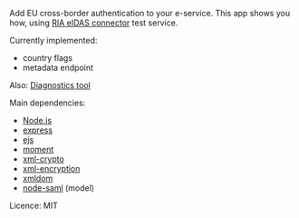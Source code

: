 Add EU cross-border authentication to your e-service.
This app shows you how, using [RIA eIDAS connector](https://e-gov.github.io/eIDAS-Connector/) test service.

Currently implemented:
- country flags
- metadata endpoint

Also: [Diagnostics tool](https://github.com/agiil/Diagnostika)

Main dependencies:
- [Node.js](https://nodejs.org/dist/latest-v8.x/docs/api/)
- [express](http://expressjs.com/en/4x/api.html)
- [ejs](https://www.npmjs.com/package/ejs)
- [moment](https://www.npmjs.com/package/moment)
- [xml-crypto](https://www.npmjs.com/package/xml-crypto)
- [xml-encryption](https://www.npmjs.com/package/xml-encryption)
- [xmldom](https://www.npmjs.com/package/xmldom)
- [node-saml](https://github.com/auth0/node-saml) (model)

Licence: MIT